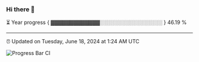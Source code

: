 ### Hi there 👋

⏳ Year progress { ▓▓▓▓▓▓▓▓▓▓▓▓▓░░░░░░░░░░░░░░░░░ } 46.19 %

---

⏰ Updated on Tuesday, June 18, 2024 at 1:24 AM UTC

![Progress Bar CI](https://github.com/arthurbuhl/arthurbuhl/workflows/Progress%20Bar%20CI/badge.svg)
